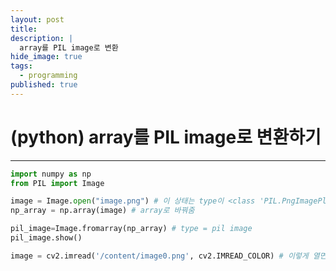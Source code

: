 ```yaml
---
layout: post
title: 
description: |
  array를 PIL image로 변환
hide_image: true
tags:
  - programming
published: true
---
```


# (python) array를 PIL image로 변환하기
* * *

```py
import numpy as np
from PIL import Image

image = Image.open("image.png") # 이 상태는 type이 <class 'PIL.PngImagePlugin.PngImageFile'> 이거임
np_array = np.array(image) # array로 바꿔줌

pil_image=Image.fromarray(np_array) # type = pil image
pil_image.show()
```

```py
image = cv2.imread('/content/image0.png', cv2.IMREAD_COLOR) # 이렇게 열면 type이 array
```
